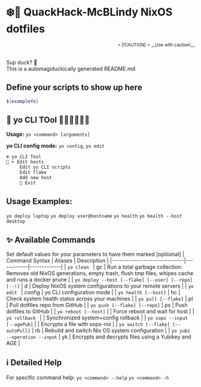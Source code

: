 # ❄️🦆 **QuackHack-McBLindy NixOS dotfiles** <br>

<div align="right">
<sub>
> [!CAUTION]
> __Use with caution!__ <br>
</sub></div><br>

Sup duck? 🦆 <br>
This is a automagiduckically generated README.md 


<!-- YO_DOCS_START -->
## Define your scripts to show up here

```nix
${exampleYo}
```

## 🚀 **yo CLI TOol 🦆🦆🦆🦆🦆🦆**
**Usage:** `yo <command> [arguments]`  

**yo CLI config mode:** `yo config`, `yo edit` 

``` 
❄️ yo CLI Tool
🦆 ➤ Edit hosts
     Edit yo CLI scripts
     Edit flake
     Add new host
     🚫 Exit
``` 

## **Usage Examples:**
`yo deploy laptop`
`yo deploy user@hostname`
`yo health`
`yo health --host desktop` 

## ✨ Available Commands
Set default values for your parameters to have them marked [optiional]
| Command Syntax               | Aliases    | Description |
|------------------------------|------------|-------------|
| `yo clean ` | gc | Run a total garbage collection: Removes old NixOS generations, empty trash, flush tmp files, whipes cache and runs a docker prune |
| `yo deploy --host [--flake] [--user] [--repo] [--!]` | d | Deploy NixOS system configurations to your remote servers |
| `yo edit ` | config | yo CLI configuration mode |
| `yo health [--host]` | hc | Check system health status across your machines |
| `yo pull [--flake]` | pl | Pull dotfiles repo from GitHub |
| `yo push [--flake] [--repo]` | ps | Push dotfiles to GitHub |
| `yo reboot [--host]` |  | Force reboot and wait for host |
| `yo rollback ` |  | Synchronized system+config rollback |
| `yo sops --input [--agePub]` |  | Encrypts a file with sops-nix |
| `yo switch [--flake] [--autoPull]` | rb | Rebuild and switch Nix OS system configuration |
| `yo yubi --operation --input` | yk | Encrypts and decrypts files using a Yubikey and AGE |
## ℹ️ Detailed Help
For specific command help: 
`yo <command> --help`
`yo <command> -h`
<!-- YO_DOCS_END -->
